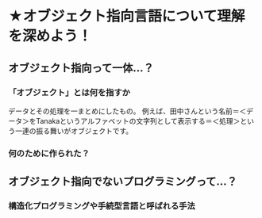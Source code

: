 # **★オブジェクト指向言語**について理解を深めよう！
## オブジェクト指向って一体...？
### 「オブジェクト」とは何を指すか
データとその処理を一まとめにしたもの。
例えば、田中さんという名前＝＜データ＞をTanakaというアルファベットの文字列として表示する＝＜処理＞という一連の振る舞いがオブジェクトです。
### 
### 何のために作られた？

## オブジェクト指向でないプログラミングって...？
### 構造化プログラミングや手続型言語と呼ばれる手法

